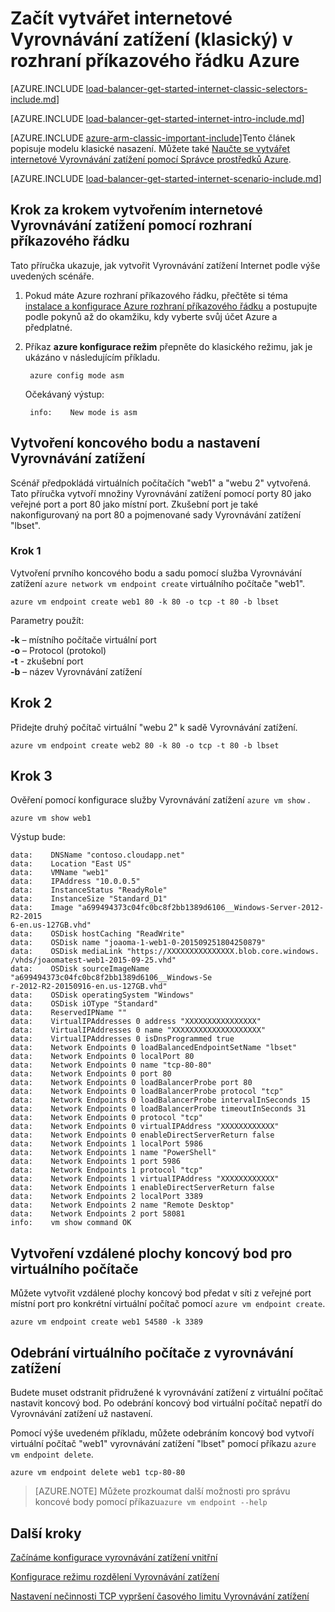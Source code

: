 <properties
   pageTitle="Začít vytvářet internetové Vyrovnávání zatížení v klasické nasazení modelu pomocí rozhraní příkazového řádku Azure | Microsoft Azure"
   description="Naučte se vytvářet internetové Vyrovnávání zatížení v klasické nasazení modelu pomocí rozhraní příkazového řádku Azure"
   services="load-balancer"
   documentationCenter="na"
   authors="sdwheeler"
   manager="carmonm"
   editor=""
   tags="azure-service-management"
/>
<tags
   ms.service="load-balancer"
   ms.devlang="na"
   ms.topic="get-started-article"
   ms.tgt_pltfrm="na"
   ms.workload="infrastructure-services"
   ms.date="02/09/2016"
   ms.author="sewhee" />

# <a name="get-started-creating-an-internet-facing-load-balancer-classic-in-the-azure-cli"></a>Začít vytvářet internetové Vyrovnávání zatížení (klasický) v rozhraní příkazového řádku Azure

[AZURE.INCLUDE [load-balancer-get-started-internet-classic-selectors-include.md](../../includes/load-balancer-get-started-internet-classic-selectors-include.md)]

[AZURE.INCLUDE [load-balancer-get-started-internet-intro-include.md](../../includes/load-balancer-get-started-internet-intro-include.md)]

[AZURE.INCLUDE [azure-arm-classic-important-include](../../includes/azure-arm-classic-important-include.md)]Tento článek popisuje modelu klasické nasazení. Můžete také [Naučte se vytvářet internetové Vyrovnávání zatížení pomocí Správce prostředků Azure](load-balancer-get-started-internet-arm-ps.md).

[AZURE.INCLUDE [load-balancer-get-started-internet-scenario-include.md](../../includes/load-balancer-get-started-internet-scenario-include.md)]


## <a name="step-by-step-creating-an-internet-facing-load-balancer-using-cli"></a>Krok za krokem vytvořením internetové Vyrovnávání zatížení pomocí rozhraní příkazového řádku

Tato příručka ukazuje, jak vytvořit Vyrovnávání zatížení Internet podle výše uvedených scénáře.

1. Pokud máte Azure rozhraní příkazového řádku, přečtěte si téma [instalace a konfigurace Azure rozhraní příkazového řádku](../../articles/xplat-cli-install.md) a postupujte podle pokynů až do okamžiku, kdy vyberte svůj účet Azure a předplatné.

2. Příkaz **azure konfigurace režim** přepněte do klasického režimu, jak je ukázáno v následujícím příkladu.

        azure config mode asm

    Očekávaný výstup:

        info:    New mode is asm


## <a name="create-endpoint-and-load-balancer-set"></a>Vytvoření koncového bodu a nastavení Vyrovnávání zatížení

Scénář předpokládá virtuálních počítačích "web1" a "webu 2" vytvořená.
Tato příručka vytvoří množiny Vyrovnávání zatížení pomocí porty 80 jako veřejné port a port 80 jako místní port. Zkušební port je také nakonfigurovaný na port 80 a pojmenované sady Vyrovnávání zatížení "lbset".


### <a name="step-1"></a>Krok 1

Vytvoření prvního koncového bodu a sadu pomocí služba Vyrovnávání zatížení `azure network vm endpoint create` virtuálního počítače "web1".

    azure vm endpoint create web1 80 -k 80 -o tcp -t 80 -b lbset

Parametry použít:

**-k** – místního počítače virtuální port<br>
**-o** – Protocol (protokol)<BR>
**-t** - zkušební port<BR>
**-b** – název Vyrovnávání zatížení<BR>

## <a name="step-2"></a>Krok 2

Přidejte druhý počítač virtuální "webu 2" k sadě Vyrovnávání zatížení.

    azure vm endpoint create web2 80 -k 80 -o tcp -t 80 -b lbset

## <a name="step-3"></a>Krok 3

Ověření pomocí konfigurace služby Vyrovnávání zatížení `azure vm show` .

    azure vm show web1

Výstup bude:

    data:    DNSName "contoso.cloudapp.net"
    data:    Location "East US"
    data:    VMName "web1"
    data:    IPAddress "10.0.0.5"
    data:    InstanceStatus "ReadyRole"
    data:    InstanceSize "Standard_D1"
    data:    Image "a699494373c04fc0bc8f2bb1389d6106__Windows-Server-2012-R2-2015
    6-en.us-127GB.vhd"
    data:    OSDisk hostCaching "ReadWrite"
    data:    OSDisk name "joaoma-1-web1-0-201509251804250879"
    data:    OSDisk mediaLink "https://XXXXXXXXXXXXXXX.blob.core.windows.
    /vhds/joaomatest-web1-2015-09-25.vhd"
    data:    OSDisk sourceImageName "a699494373c04fc0bc8f2bb1389d6106__Windows-Se
    r-2012-R2-20150916-en.us-127GB.vhd"
    data:    OSDisk operatingSystem "Windows"
    data:    OSDisk iOType "Standard"
    data:    ReservedIPName ""
    data:    VirtualIPAddresses 0 address "XXXXXXXXXXXXXXXX"
    data:    VirtualIPAddresses 0 name "XXXXXXXXXXXXXXXXXXXX"
    data:    VirtualIPAddresses 0 isDnsProgrammed true
    data:    Network Endpoints 0 loadBalancedEndpointSetName "lbset"
    data:    Network Endpoints 0 localPort 80
    data:    Network Endpoints 0 name "tcp-80-80"
    data:    Network Endpoints 0 port 80
    data:    Network Endpoints 0 loadBalancerProbe port 80
    data:    Network Endpoints 0 loadBalancerProbe protocol "tcp"
    data:    Network Endpoints 0 loadBalancerProbe intervalInSeconds 15
    data:    Network Endpoints 0 loadBalancerProbe timeoutInSeconds 31
    data:    Network Endpoints 0 protocol "tcp"
    data:    Network Endpoints 0 virtualIPAddress "XXXXXXXXXXXX"
    data:    Network Endpoints 0 enableDirectServerReturn false
    data:    Network Endpoints 1 localPort 5986
    data:    Network Endpoints 1 name "PowerShell"
    data:    Network Endpoints 1 port 5986
    data:    Network Endpoints 1 protocol "tcp"
    data:    Network Endpoints 1 virtualIPAddress "XXXXXXXXXXXX"
    data:    Network Endpoints 1 enableDirectServerReturn false
    data:    Network Endpoints 2 localPort 3389
    data:    Network Endpoints 2 name "Remote Desktop"
    data:    Network Endpoints 2 port 58081
    info:    vm show command OK

## <a name="create-a-remote-desktop-endpoint-for-a-virtual-machine"></a>Vytvoření vzdálené plochy koncový bod pro virtuálního počítače

Můžete vytvořit vzdálené plochy koncový bod předat v síti z veřejné port místní port pro konkrétní virtuální počítač pomocí `azure vm endpoint create`.

    azure vm endpoint create web1 54580 -k 3389


## <a name="remove-virtual-machine-from-load-balancer"></a>Odebrání virtuálního počítače z vyrovnávání zatížení

Budete muset odstranit přidružené k vyrovnávání zatížení z virtuální počítač nastavit koncový bod. Po odebrání koncový bod virtuální počítač nepatří do Vyrovnávání zatížení už nastavení.

 Pomocí výše uvedeném příkladu, můžete odebráním koncový bod vytvoří virtuální počítač "web1" vyrovnávání zatížení "lbset" pomocí příkazu `azure vm endpoint delete`.

    azure vm endpoint delete web1 tcp-80-80


>[AZURE.NOTE] Můžete prozkoumat další možnosti pro správu koncové body pomocí příkazu`azure vm endpoint --help`


## <a name="next-steps"></a>Další kroky

[Začínáme konfigurace vyrovnávání zatížení vnitřní](load-balancer-get-started-ilb-arm-ps.md)

[Konfigurace režimu rozdělení Vyrovnávání zatížení](load-balancer-distribution-mode.md)

[Nastavení nečinnosti TCP vypršení časového limitu Vyrovnávání zatížení](load-balancer-tcp-idle-timeout.md)

